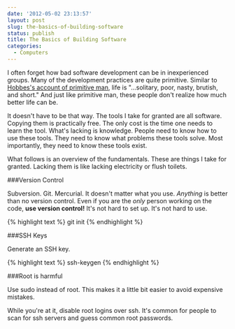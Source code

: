 ```yaml
---
date: '2012-05-02 23:13:57'
layout: post
slug: the-basics-of-building-software
status: publish
title: The Basics of Building Software
categories:
  - Computers
---
```


I often forget how bad software development can be in inexperienced groups. Many of the development practices are quite primitive. Similar to [Hobbes's account of primitive man](http://en.wikisource.org/wiki/Leviathan/The_First_Part#Chapter_XIII:_Of_the_Natural_Condition_of_Mankind_as_Concerning_Their_Felicity_and_Misery), life is "...solitary, poor, nasty, brutish, and short." And just like primitive man, these people don't realize how much better life can be.

It doesn't have to be that way. The tools I take for granted are all software. Copying them is practically free. The only cost is the time one needs to learn the tool. What's lacking is knowledge. People need to know how to use these tools. They need to know what problems these tools solve. Most importantly, they need to know these tools exist.

What follows is an overview of the fundamentals. These are things I take for granted. Lacking them is like lacking electricity or flush toilets.

###Version Control

Subversion. Git. Mercurial. It doesn't matter what you use. *Anything* is better than no version control. Even if you are the *only* person working on the code, **use version control!** It's not hard to set up. It's not hard to use.

{% highlight text %}
git init
{% endhighlight %}

###SSH Keys

Generate an SSH key.

{% highlight text %}
ssh-keygen
{% endhighlight %}

###Root is harmful

Use sudo instead of root. This makes it a little bit easier to avoid expensive mistakes.

While you're at it, disable root logins over ssh. It's common for people to scan for ssh servers and guess common root passwords.
